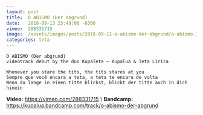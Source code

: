 ```yaml
---
layout: post
title:  O ABISMO (Der abgrund)
date:   2018-09-13 23:49:00 -0300
vimeo:  288331715
image:  /assets/images/posts/2018-09-11-o-abismo-der-abgrund/o-abismo.jpg
categories: teta
---
```


    O ABISMO (Der abgrund)
    videotrack debut by the duo KupaTeta — Kupalua & Teta Lírica

    Whenever you stare the tits, the tits stares at you
    Sempre que você encara a teta, a teta te encara de volta
    Wenn du lange in einen titte blickst, blickt der titte auch in dich hinein

__Video:__ <https://vimeo.com/288331715> \\
__Bandcamp:__ <https://kupalua.bandcamp.com/track/o-abismo-der-abgrund>
